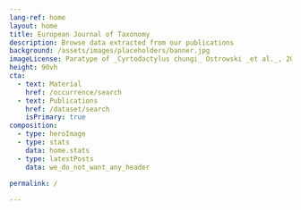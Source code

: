 ```yaml
---
lang-ref: home
layout: home
title: European Journal of Taxonomy
description: Browse data extracted from our publications
background: /assets/images/placeholders/banner.jpg
imageLicense: Paratype of _Cyrtodactylus chungi_ Ostrowski _et al._, 2021, ♀ (IEBR4582). Credit: T.M. Phung (CC BY 4.0).
height: 90vh
cta:
  - text: Material
    href: /occurrence/search
  - text: Publications
    href: /dataset/search
    isPrimary: true
composition:
  - type: heroImage
  - type: stats
    data: home.stats
  - type: latestPosts
    data: we_do_not_want_any_header
    
permalink: /

---
```

